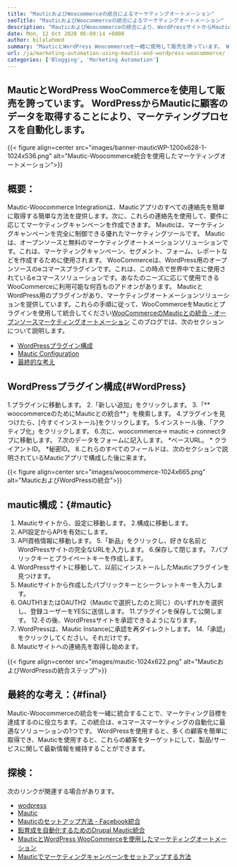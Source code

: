 ```yaml
---
title: "MauticおよびWoocommerceの統合によるマーケティングオートメーション" 
seoTitle: "MauticおよびWoocommerceの統合によるマーケティングオートメーション" 
description: "MauticおよびWoocommerceの統合により、WordPressサイトからMauticに連絡先情報を送信できます。これは、Mauticアプリを通じて製品を販売するのに役立ちます。" 
date: Mon, 12 Oct 2020 06:09:14 +0000
author: bilalahmed
summary: "MauticとWordPress Woocommerceを一緒に使用して販売を誇っています。 WordPressからMauticに顧客のデータを取得することにより、マーケティングプロセスを自動化します。" 
url: /ja/marketing-automation-using-mautic-and-wordpress-woocommerce/
categories: ['Blogging', 'Marketing Automation']
---
```


## MauticとWordPress WooCommerceを使用して販売を誇っています。 WordPressからMauticに顧客のデータを取得することにより、マーケティングプロセスを自動化します。

{{< figure align=center src="images/banner-mauticWP-1200x628-1-1024x536.png" alt="Mautic-Woocommerce統合を使用したマーケティングオートメーション">}}


## 概要：
Mautic-Woocommerce Integrationは、Mauticアプリのすべての連絡先を簡単に取得する簡単な方法を提供します。次に、これらの連絡先を使用して、要件に応じてマーケティングキャンペーンを作成できます。 Mauticは、マーケティングキャンペーンを完全に制御できる優れたマーケティングツールです。
Mauticは、オープンソースと無料のマーケティングオートメーションソリューションです。これは、マーケティングキャンペーン、セグメント、フォーム、レポートなどを作成するために使用されます。
WooCommerceは、WordPress用のオープンソースのeコマースプラグインです。これは、この時点で世界中で主に使用されているeコマースソリューションです。あなたのニーズに応じて使用できるWooCommerceに利用可能な何百ものアドオンがあります。
MauticとWordPress用のプラグインがあり、マーケティングオートメーションソリューションを提供しています。これらの手順に従って、WooCommerceをMauticとプラグインを使用して統合してください[WooCommerceのMauticとの統合 - オープンソースマーケティングオートメーション][1]
このブログでは、次のセクションについて説明します。
  * [WordPressプラグイン構成][2]
  * [Mautic Configuration][3]
  * [最終的な考え][4]

## WordPressプラグイン構成{#WordPress}
  1.プラグインに移動します。
  2.「新しい追加」をクリックします。
  3.「** woocommerceのためにMauticとの統合**」を検索します。
  4.プラグインを見つけたら、[今すぐインストール]をクリックします。
  5.インストール後、「アクティブ化」をクリックします。
  6.次に、woocommerce-> mautic-> connectタブに移動します。
  7.次のデータをフォームに記入します。
      *ベースURL。
      * クライアントID。
      *秘密ID。
  8.これらのすべてのフィールドは、次のセクションで説明されているMauticアプリで構成した後に来ます。

{{< figure align=center src="images/woocommerce-1024x665.png" alt="MauticおよびWordPressの統合">}}


## mautic構成：{#mautic}
  1. Mauticサイトから、設定に移動します。
  2.構成に移動します。
  3. API設定からAPIを有効にします。
  4. API資格情報に移動します。
  5.「新品」をクリックし、好きな名前とWordPressサイトの完全なURLを入力します。
  6.保存して閉じます。
  7.パブリックキーとプライベートキーを作成します。
  8. WordPressサイトに移動して、以前にインストールしたMauticプラグインを見つけます。
  9. Mauticサイトから作成したパブリックキーとシークレットキーを入力します。
 10. OAUTH1またはOAUTH2（Mauticで選択したのと同じ）のいずれかを選択し、登録ユーザーをYESに送信します。
 11.プラグインを保存して公開します。
 12.その後、WordPressサイトを承認できるようになります。
 13. WordPressは、Mautic Instanceに承認を再ダイレクトします。
 14.「承認」をクリックしてください。それだけです。
 15. Mauticサイトへの連絡先を取得し始めます。

{{< figure align=center src="images/mautic-1024x622.png" alt="MauticおよびWordPressの統合ステップ">}}


## 最終的な考え：{#final}
Mautic-Woocommerceの統合を一緒に統合することで、マーケティング目標を達成するのに役立ちます。この統合は、eコマースマーケティングの自動化に最適なソリューションの1つです。 WordPressを使用すると、多くの顧客を簡単に取得でき、Mauticを使用すると、これらの顧客をターゲットにして、製品/サービスに関して最新情報を維持することができます。

## 探検：
次のリンクが関連する場合があります。
  * [wodpress][6]
  * [Mautic][7]
  * [Mauticのセットアップ方法 -  Facebook統合][8]
  * [鉛育成を自動化するためのDrupal Mautic統合][9]
  * [MauticとWordPress WooCommerceを使用したマーケティングオートメーション][10]
  * [Mauticでマーケティングキャンペーンをセットアップする方法][11]

  
[1]: https://href.li/?https://wordpress.org/plugins/enhanced-woocommerce-mautic-integration/
[2]: #wordpress
[3]: #mautic
[4]: #final
[5]: https://href.li/?http://yourWordpressSite.com/wp-admin/admin.php
[6]: https://products.containerize.com/blogging/wordpress
[7]: https://products.containerize.com/marketing-automation/mautic
[8]: https://blog.containerize.com/marketing-automation/how-to-setup-mautic-facebook-integration/
[9]: https://blog.containerize.com/content-management/drupal-tutorial-automate-lead-growth-with-drupal-mautic/
[10]: https://blog.containerize.com/blogging/ja/marketing-automation-using-mautic-and-wordpress-woocommerce/
[11]: https://blog.containerize.com/marketing-automation/how-to-setup-marketing-campaigns-using-mautic-campaign-builder/
